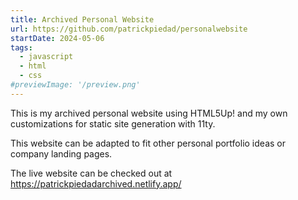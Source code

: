 ```yaml
---
title: Archived Personal Website
url: https://github.com/patrickpiedad/personalwebsite
startDate: 2024-05-06
tags:
  - javascript
  - html
  - css
#previewImage: '/preview.png'
---
```


This is my archived personal website using HTML5Up! and my own customizations for static site generation with 11ty.

This website can be adapted to fit other personal portfolio ideas or company landing pages.

The live website can be checked out at https://patrickpiedadarchived.netlify.app/